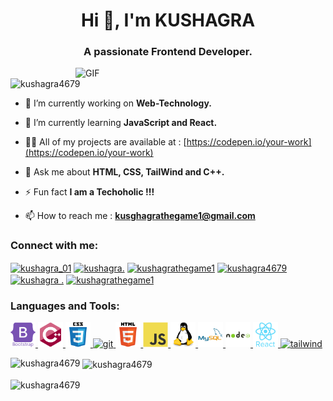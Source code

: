 <h1 align="center">Hi 👋, I'm KUSHAGRA</h1>
<h3 align="center">A passionate Frontend Developer.</h3>
<img align="right" src="https://media4.giphy.com/media/qgQUggAC3Pfv687qPC/giphy.gif?cid=6c09b9527e9d1f40e930f4084fdf6d8d8b1f3ed70b468837&rid=giphy.gif&ct=g" alt="GIF" width="400" > 
<p align="left"> <img src="https://komarev.com/ghpvc/?username=kushagra4679&label=Profile%20views&color=0e75b6&style=flat" alt="kushagra4679" /> </p>

<!-- <p align="left"> <a href="https://github.com/ryo-ma/github-profile-trophy"><img src="https://github-profile-trophy.vercel.app/?username=kushagra4679" alt="kushagra4679" /></a> </p> -->

- 🔭 I’m currently working on **Web-Technology.**

- 🌱 I’m currently learning **JavaScript and React.**

- 👨‍💻 All of my projects are available at : [https://codepen.io/your-work](https://codepen.io/your-work)

- 💬 Ask me about **HTML, CSS, TailWind and C++.**

- ⚡ Fun fact **I am a Techoholic !!!**

- 📫 How to reach me : **kusghagrathegame1@gmail.com**

<h3 align="left">Connect with me:</h3>
<p align="left">
<a href="https://codepen.io/kushagra_01" target="blank"><img align="center" src="https://raw.githubusercontent.com/rahuldkjain/github-profile-readme-generator/master/src/images/icons/Social/codepen.svg" alt="kushagra_01" height="30" width="40" /></a>
<a href="https://linkedin.com/in/kushagra." target="blank"><img align="center" src="https://raw.githubusercontent.com/rahuldkjain/github-profile-readme-generator/master/src/images/icons/Social/linked-in-alt.svg" alt="kushagra." height="30" width="40" /></a>
<a href="https://instagram.com/kushagrathegame1" target="blank"><img align="center" src="https://raw.githubusercontent.com/rahuldkjain/github-profile-readme-generator/master/src/images/icons/Social/instagram.svg" alt="kushagrathegame1" height="30" width="40" /></a>
<a href="https://www.codechef.com/users/kushagra4679" target="blank"><img align="center" src="https://cdn.jsdelivr.net/npm/simple-icons@3.1.0/icons/codechef.svg" alt="kushagra4679" height="30" width="40" /></a>
<a href="https://www.hackerrank.com/kushagrathegame1" target="blank"><img align="center" src="https://raw.githubusercontent.com/rahuldkjain/github-profile-readme-generator/master/src/images/icons/Social/hackerrank.svg" alt="kushagra ." height="30" width="40" /></a>
<a href="https://auth.geeksforgeeks.org/user/kushagrathegame1" target="blank"><img align="center" src="https://raw.githubusercontent.com/rahuldkjain/github-profile-readme-generator/master/src/images/icons/Social/geeks-for-geeks.svg" alt="kushagrathegame1" height="30" width="40" /></a>
</p>

<h3 align="left">Languages and Tools:</h3>
<p align="left"> <a href="https://getbootstrap.com" target="_blank" rel="noreferrer"> <img src="https://raw.githubusercontent.com/devicons/devicon/master/icons/bootstrap/bootstrap-plain-wordmark.svg" alt="bootstrap" width="40" height="40"/> </a> <a href="https://www.w3schools.com/cpp/" target="_blank" rel="noreferrer"> <img src="https://raw.githubusercontent.com/devicons/devicon/master/icons/cplusplus/cplusplus-original.svg" alt="cplusplus" width="40" height="40"/> </a> <a href="https://www.w3schools.com/css/" target="_blank" rel="noreferrer"> <img src="https://raw.githubusercontent.com/devicons/devicon/master/icons/css3/css3-original-wordmark.svg" alt="css3" width="40" height="40"/> </a> <a href="https://git-scm.com/" target="_blank" rel="noreferrer"> <img src="https://www.vectorlogo.zone/logos/git-scm/git-scm-icon.svg" alt="git" width="40" height="40"/> </a> <a href="https://www.w3.org/html/" target="_blank" rel="noreferrer"> <img src="https://raw.githubusercontent.com/devicons/devicon/master/icons/html5/html5-original-wordmark.svg" alt="html5" width="40" height="40"/> </a> <a href="https://developer.mozilla.org/en-US/docs/Web/JavaScript" target="_blank" rel="noreferrer"> <img src="https://raw.githubusercontent.com/devicons/devicon/master/icons/javascript/javascript-original.svg" alt="javascript" width="40" height="40"/> </a> <a href="https://www.linux.org/" target="_blank" rel="noreferrer"> <img src="https://raw.githubusercontent.com/devicons/devicon/master/icons/linux/linux-original.svg" alt="linux" width="40" height="40"/> </a> <a href="https://www.mysql.com/" target="_blank" rel="noreferrer"> <img src="https://raw.githubusercontent.com/devicons/devicon/master/icons/mysql/mysql-original-wordmark.svg" alt="mysql" width="40" height="40"/> </a> <a href="https://nodejs.org" target="_blank" rel="noreferrer"> <img src="https://raw.githubusercontent.com/devicons/devicon/master/icons/nodejs/nodejs-original-wordmark.svg" alt="nodejs" width="40" height="40"/> </a> <a href="https://reactjs.org/" target="_blank" rel="noreferrer"> <img src="https://raw.githubusercontent.com/devicons/devicon/master/icons/react/react-original-wordmark.svg" alt="react" width="40" height="40"/> </a> <a href="https://tailwindcss.com/" target="_blank" rel="noreferrer"> <img src="https://www.vectorlogo.zone/logos/tailwindcss/tailwindcss-icon.svg" alt="tailwind" width="40" height="40"/> </a> </p>

<p><img align="left" src="https://github-readme-stats.vercel.app/api/top-langs?username=kushagra4679&show_icons=true&locale=en&layout=compact" alt="kushagra4679" /></p>

<p>&nbsp;<img align="center" src="https://github-readme-stats.vercel.app/api?username=kushagra4679&show_icons=true&locale=en" alt="kushagra4679" /></p>

<p><img align="center" src="https://github-readme-streak-stats.herokuapp.com/?user=kushagra4679&" alt="kushagra4679" /></p>
